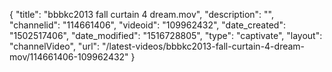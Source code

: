 {
    "title": "bbbkc2013 fall curtain 4 dream.mov",
    "description": "",
    "channelid": "114661406",
    "videoid": "109962432",
    "date_created": "1502517406",
    "date_modified": "1516728805",
    "type": "captivate",
    "layout": "channelVideo",
    "url": "\/latest-videos\/bbbkc2013-fall-curtain-4-dream-mov\/114661406-109962432"
}